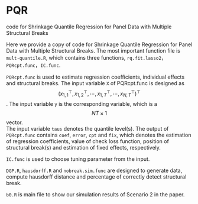 # PQR
code for Shrinkage Quantile Regression for Panel Data with Multiple Structural Breaks

Here we provide a copy of code for Shrinkage Quantile Regression for Panel Data with Multiple Structural Breaks.
The most important function file is `mult-quantile.R`, which contains three functions, `rq.fit.lasso2`，`PQRcpt.func`，`IC.func`. 

`PQRcpt.func` is used to estimate regression coefficients, individual effects and structural breaks. 
The input variable `X` of PQRcpt.func is designed as $$ (x_{1,1}^\top,x_{1,2}^\top,\cdots,x_{1,T}^\top, \cdots, x_{N,T}^\top)^\top $$.
The input variable `y` is the corresponding variable, which is a $$ NT \times 1 $$ vector.  
The input variable `taus` denotes the quantile level(s).
The output of `PQRcpt.func` contains `coef`, `error`, `cpt` and `fix`, which denotes the estimation of regression coefficients, 
value of check loss function, position of structural break(s) and estimation of fixed effects, respectively.

`IC.func` is used to choose tuning parameter from the input.

`DGP.R`, `hausdorff.R` and `nobreak.sim.func` are designed to generate data, compute hausdorff distance and percentage of correctly detect 
structural break.

`b0.R` is main file to show our simulation results of Scenario 2 in the paper.

